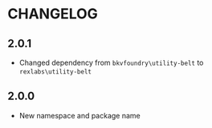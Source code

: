 # CHANGELOG

## 2.0.1

- Changed dependency from `bkvfoundry\utility-belt` to `rexlabs\utility-belt`

## 2.0.0

- New namespace and package name
